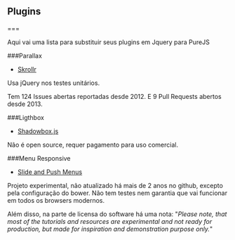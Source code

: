 ## Plugins
===

Aqui vai uma lista para substituir seus plugins em Jquery para PureJS


###Parallax

- [Skrollr](https://github.com/Prinzhorn/skrollr)

Usa jQuery nos testes unitários.

Tem 124 Issues abertas reportadas desde 2012. E 9 Pull Requests abertos desde 2013.

###Ligthbox

- [Shadowbox.js](http://www.shadowbox-js.com/)

Não é open source, requer pagamento para uso comercial.

###Menu Responsive

- [Slide and Push Menus](http://tympanus.net/Blueprints/SlidePushMenus/)

Projeto experimental, não atualizado há mais de 2 anos no github, excepto pela configuração do bower. Não tem testes nem garantia que vai funcionar em todos os browsers modernos.

Além disso, na parte de licensa do software há uma nota: "*Please note, that most of the tutorials and resources are experimental and not ready for production, but made for inspiration and demonstration purpose only.*"